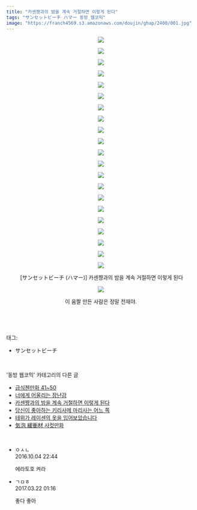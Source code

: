 ```yaml
---
title: "카센쨩과의 밤을 계속 거절하면 이렇게 된다"
tags: "サンセットビーチ ハマー 동방_웹코믹"
image: "https://franch4569.s3.amazonaws.com/doujin/ghap/2400/001.jpg"
---
```

<div class="article">
<p style="text-align: center; clear: none; float: none;"><img src="{{ site.imgserver2 }}/ghap/2400/001.jpg"/></p>
<p style="text-align: center; clear: none; float: none;"><img src="{{ site.imgserver2 }}/ghap/2400/002.jpg"/></p>
<p style="text-align: center; clear: none; float: none;"><img src="{{ site.imgserver2 }}/ghap/2400/003.jpg"/></p>
<p style="text-align: center; clear: none; float: none;"><img src="{{ site.imgserver2 }}/ghap/2400/004.jpg"/></p>
<p style="text-align: center; clear: none; float: none;"><img src="{{ site.imgserver2 }}/ghap/2400/005.jpg"/></p>
<p style="text-align: center; clear: none; float: none;"><img src="{{ site.imgserver2 }}/ghap/2400/006.jpg"/></p>
<p style="text-align: center; clear: none; float: none;"><img src="{{ site.imgserver2 }}/ghap/2400/007.jpg"/></p>
<p style="text-align: center; clear: none; float: none;"><img src="{{ site.imgserver2 }}/ghap/2400/008.jpg"/></p>
<p style="text-align: center; clear: none; float: none;"><img src="{{ site.imgserver2 }}/ghap/2400/009.jpg"/></p>
<p style="text-align: center; clear: none; float: none;"><img src="{{ site.imgserver2 }}/ghap/2400/010.jpg"/></p>
<p style="text-align: center; clear: none; float: none;"><img src="{{ site.imgserver2 }}/ghap/2400/011.jpg"/></p>
<p style="text-align: center; clear: none; float: none;"><img src="{{ site.imgserver2 }}/ghap/2400/012.jpg"/></p>
<p style="text-align: center; clear: none; float: none;"><img src="{{ site.imgserver2 }}/ghap/2400/013.jpg"/></p>
<p style="text-align: center; clear: none; float: none;"><img src="{{ site.imgserver2 }}/ghap/2400/014.jpg"/></p>
<p style="text-align: center; clear: none; float: none;"><img src="{{ site.imgserver2 }}/ghap/2400/015.jpg"/></p>
<p style="text-align: center; clear: none; float: none;"><img src="{{ site.imgserver2 }}/ghap/2400/016.jpg"/></p>
<p style="text-align: center; clear: none; float: none;"><img src="{{ site.imgserver2 }}/ghap/2400/017.jpg"/></p>
<p style="text-align: center; clear: none; float: none;"><img src="{{ site.imgserver2 }}/ghap/2400/018.jpg"/></p>
<p style="text-align: center; clear: none; float: none;"><img src="{{ site.imgserver2 }}/ghap/2400/019.jpg"/></p>
<p style="text-align: center; clear: none; float: none;"><img src="{{ site.imgserver2 }}/ghap/2400/020.jpg"/></p>
<p style="text-align: center; clear: none; float: none;"><img src="{{ site.imgserver2 }}/ghap/2400/021.jpg"/></p>
<p style="text-align: center; clear: none; float: none;"> [サンセットビーチ (ハマー)] 카센쨩과의 밤을 계속 거절하면 이렇게 된다</p>
<p style="text-align: center; clear: none; float: none;"><img src="{{ site.imgserver2 }}/ghap/2400/022.gif"/></p>
<p style="text-align: center; clear: none; float: none;">이 움짤 만든 사람은 정말 천재야.</p>
<p><br/></p>
</div><br/>
<div class="tagTrail">
<p>태그: </p>
<ul>
<li>サンセットビーチ</li>
</ul>
</div><br/>
<div class="another">
<p>'동방 웹코믹' 카테고리의 다른 글</p>
<ul>
<li><a href="/ghap_2463">급식첸만화 41~50</a></li>
<li><a href="/ghap_2418">너에게 어울리는 장난감</a></li>
<li><a href="/ghap_2400">카센쨩과의 밤을 계속 거절하면 이렇게 된다</a></li>
<li><a href="/ghap_2387">당신이 좋아하는 키리사메 마리사는 어느 쪽</a></li>
<li><a href="/ghap_2362">테위가 레이센의 옷을 입어보았습니다</a></li>
<li><a href="/ghap_2348">気泡 緩衝材 사컷만화</a></li>
</ul>
</div><br/>
<div class="cb_module cb_fluid">
<div class="cb_wrt cb_profile">
<div class="comment">
<ul>
<li class="cb_thumb_off" id="comment14820236">
<div class="cb_comment_area">
<div class="cb_info_area">
<div class="cb_section">
<span class="cb_nick_name">ㅇㅅㄴ</span>
</div>
<div class="cb_section">
<span class="cb_date">2016.10.04 22:44 </span>
</div>
</div>
<div class="cb_dsc_comment">
<p class="cb_dsc">
											에라토호 켜라
										</p>
</div>
</div></li>
<li class="cb_thumb_off" id="comment14945571">
<div class="cb_comment_area">
<div class="cb_info_area">
<div class="cb_section">
<span class="cb_nick_name">ㄱㅁㅎ</span>
</div>
<div class="cb_section">
<span class="cb_date">2017.03.22 01:16 </span>
</div>
</div>
<div class="cb_dsc_comment">
<p class="cb_dsc">
											좋다 좋아
										</p>
</div>
</div></li>
</ul>
</div>
</div><!-- commentList close -->
</div><br/>
